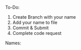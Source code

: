 To-Do:
1. Create Branch with your name
2. Add your name to file
3. Commit & Submit 
5. Complete code request

Names:

